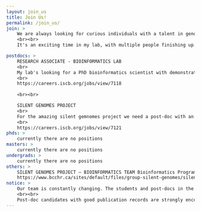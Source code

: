 ```yaml
---
layout: join_us
title: Join Us!
permalink: /join_us/
join: >
    We are always looking for curious individuals with a talent in genomics and gene regulation. Feel free to contact us to explore matching interests. 
    <br><br>
    It's an exciting time in my lab, with multiple people finishing up. Which creates some new opportunities. I'll be posting three positions that are currently open to applicants. Vancouver has a great research culture. 

postdocs: >   
    RESEARCH ASSOCIATE - BIOINFORMATICS LAB
    <br>
    My lab's looking for a PhD bioinformatics scientist with demonstrated interest in gene regulation and mentoring of trainees. Should have a few years of post-doctoral experience and a strong desire for doing hands-on research.
    <br>
    https://careers.iscb.org/jobs/view/7118
    
    <br><br>

    SILENT GENOMES PROJECT
    <br>
    For the amazing silent gemnomes project we need a post-doc with an interest in equitable access to genome medicine. Creating resources in partnership with Canada's Indigenous communities that positively impact clinical genetics and empower choice.
    <br>
    https://careers.iscb.org/jobs/view/7121
phds: >
    currently there are no positions
masters: >
    currently there are no positions
undergrads: >
    currently there are no positions
others: >
    SILENT GENOMES PROJECT – BIOINFORMATICS TEAM Bioinformatics Programmer/Specialist
    https://www.bcchr.ca/sites/default/files/group-silent-genomes/silent-genomes-wasserman-jd-programmer_202003.pdf
notice: >
    Our team is constantly changing. The students and post-docs in the group have historically done well, with alumni working in both industry and academia. We take pride in teamwork and maintaining a positive research environment. Opportunities are always available for exceptional students and post-docs. Computer programming skills are essential—we work in a linux/Macintosh environment and develop our own software.
    <br><br>
    Post-doc candidates with good publication records are strongly encouraged to apply. Graduate students should consider the UBC Bioinformatics Graduate Program, although on occasion we directly accept students with demonstrated interest in our research. Motivated undergraduate students with strong computer skills are welcomed, particularly during the summer (May-August). In all cases early contact is best—it gives us time to plan for space, resources and the scientific project.
---
```

